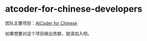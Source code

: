 # atcoder-for-chinese-developers

团队主要项目：[AtCoder for Chinese](https://github.com/atcoder-for-chinese-developers/atcoder-for-chinese)

如果想要对这个项目做出贡献，就请加入吧。
